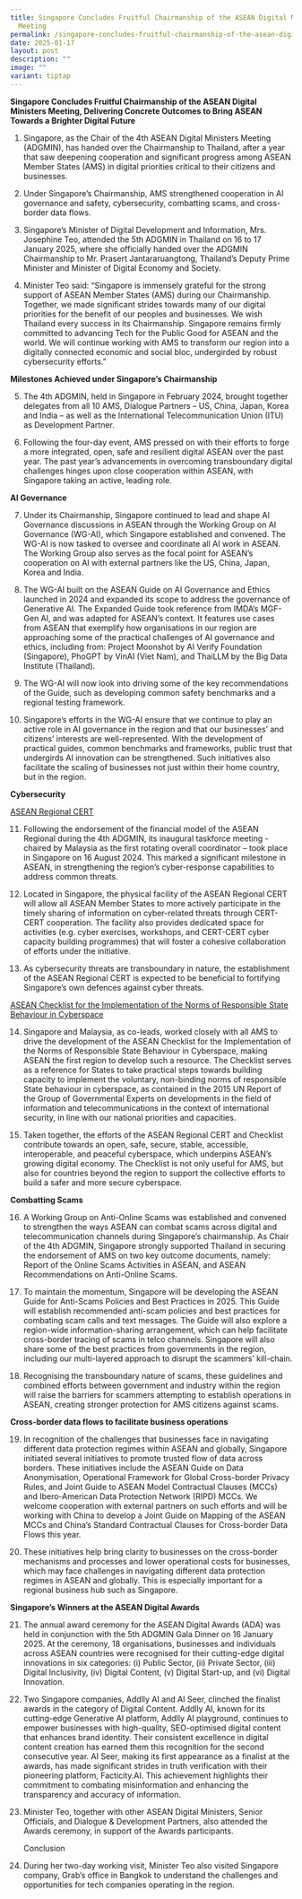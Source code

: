```yaml
---
title: Singapore Concludes Fruitful Chairmanship of the ASEAN Digital Ministers
  Meeting
permalink: /singapore-concludes-fruitful-chairmanship-of-the-asean-digital-ministers-meeting/
date: 2025-01-17
layout: post
description: ""
image: ""
variant: tiptap
---
```

<p><strong>Singapore Concludes Fruitful Chairmanship of the ASEAN Digital Ministers Meeting, Delivering Concrete Outcomes to Bring ASEAN Towards a Brighter Digital Future</strong>
</p>
<p></p>
<ol data-tight="true" class="tight">
<li>
<p>Singapore, as the Chair of the 4th ASEAN Digital Ministers Meeting (ADGMIN),
has handed over the Chairmanship to Thailand, after a year that saw deepening
cooperation and significant progress among ASEAN Member States (AMS) in
digital priorities critical to their citizens and businesses.</p>
<p></p>
</li>
<li>
<p>Under Singapore’s Chairmanship, AMS strengthened cooperation in AI governance
and safety, cybersecurity, combatting scams, and cross-border data flows.</p>
<p></p>
</li>
<li>
<p>Singapore’s Minister of Digital Development and Information, Mrs. Josephine
Teo, attended the 5th ADGMIN in Thailand on 16 to 17 January 2025, where
she officially handed over the ADGMIN Chairmanship to Mr. Prasert Jantararuangtong,
Thailand’s Deputy Prime Minister and Minister of Digital Economy and Society.</p>
<p></p>
</li>
<li>
<p>Minister Teo said: “Singapore is immensely grateful for the strong support
of ASEAN Member States (AMS) during our Chairmanship. Together, we made
significant strides towards many of our digital priorities for the benefit
of our peoples and businesses. We wish Thailand every success in its Chairmanship.
Singapore remains firmly committed to advancing Tech for the Public Good
for ASEAN and the world. We will continue working with AMS to transform
our region into a digitally connected economic and social bloc, undergirded
by robust cybersecurity efforts.”</p>
<p></p>
</li>
</ol>
<p><strong>Milestones Achieved under Singapore’s Chairmanship</strong>
</p>
<ol start="5" data-tight="true" class="tight">
<li>
<p>The 4th ADGMIN, held in Singapore in February 2024, brought together delegates
from all 10 AMS, Dialogue Partners – US, China, Japan, Korea and India
– as well as the International Telecommunication Union (ITU) as Development
Partner.</p>
<p></p>
</li>
<li>
<p>Following the four-day event, AMS pressed on with their efforts to forge
a more integrated, open, safe and resilient digital ASEAN over the past
year. The past year’s advancements in overcoming transboundary digital
challenges hinges upon close cooperation within ASEAN, with Singapore taking
an active, leading role.</p>
<p></p>
</li>
</ol>
<p><strong>AI Governance</strong>
</p>
<ol start="7" data-tight="true" class="tight">
<li>
<p>Under its Chairmanship, Singapore continued to lead and shape AI Governance
discussions in ASEAN through the Working Group on AI Governance (WG-AI),
which Singapore established and convened. The WG-AI is now tasked to oversee
and coordinate all AI work in ASEAN. The Working Group also serves as the
focal point for ASEAN’s cooperation on AI with external partners like the
US, China, Japan, Korea and India.</p>
<p></p>
</li>
<li>
<p>The WG-AI built on the ASEAN Guide on AI Governance and Ethics launched
in 2024 and expanded its scope to address the governance of Generative
AI. The Expanded Guide took reference from IMDA’s MGF-Gen AI, and was adapted
for ASEAN’s context. It features use cases from ASEAN that exemplify how
organisations in our region are approaching some of the practical challenges
of AI governance and ethics, including from: Project Moonshot by AI Verify
Foundation (Singapore), PhoGPT by VinAI (Viet Nam), and ThaiLLM by the
Big Data Institute (Thailand).</p>
<p></p>
</li>
<li>
<p>The WG-AI will now look into driving some of the key recommendations of
the Guide, such as developing common safety benchmarks and a regional testing
framework.</p>
<p></p>
</li>
<li>
<p>Singapore’s efforts in the WG-AI ensure that we continue to play an active
role in AI governance in the region and that our businesses’ and citizens’
interests are well-represented. With the development of practical guides,
common benchmarks and frameworks, public trust that undergirds AI innovation
can be strengthened. Such initiatives also facilitate the scaling of businesses
not just within their home country, but in the region.</p>
</li>
</ol>
<p></p>
<p><strong>Cybersecurity</strong>
</p>
<p><u>ASEAN Regional CERT</u>
</p>
<ol start="11" data-tight="true" class="tight">
<li>
<p>Following the endorsement of the financial model of the ASEAN Regional
during the 4th ADGMIN, its inaugural taskforce meeting - chaired by Malaysia
as the first rotating overall coordinator – took place in Singapore on
16 August 2024. This marked a significant milestone in ASEAN, in strengthening
the region’s cyber-response capabilities to address common threats.</p>
<p></p>
</li>
<li>
<p>Located in Singapore, the physical facility of the ASEAN Regional CERT
will allow all ASEAN Member States to more actively participate in the
timely sharing of information on cyber-related threats through CERT-CERT
cooperation. The facility also provides dedicated space for activities
(e.g. cyber exercises, workshops, and CERT-CERT cyber capacity building
programmes) that will foster a cohesive collaboration of efforts under
the initiative.</p>
<p></p>
</li>
<li>
<p>As cybersecurity threats are transboundary in nature, the establishment
of the ASEAN Regional CERT is expected to be beneficial to fortifying Singapore’s
own defences against cyber threats.</p>
</li>
</ol>
<p></p>
<p><u>ASEAN Checklist for the Implementation of the Norms of Responsible State Behaviour in Cyberspace</u>
</p>
<ol start="14" data-tight="true" class="tight">
<li>
<p>Singapore and Malaysia, as co-leads, worked closely with all AMS to drive
the development of the ASEAN Checklist for the Implementation of the Norms
of Responsible State Behaviour in Cyberspace, making ASEAN the first region
to develop such a resource. The Checklist serves as a reference for States
to take practical steps towards building capacity to implement the voluntary,
non-binding norms of responsible State behaviour in cyberspace, as contained
in the 2015 UN Report of the Group of Governmental Experts on developments
in the field of information and telecommunications in the context of international
security, in line with our national priorities and capacities.</p>
<p></p>
</li>
<li>
<p>Taken together, the efforts of the ASEAN Regional CERT and Checklist contribute
towards an open, safe, secure, stable, accessible, interoperable, and peaceful
cyberspace, which underpins ASEAN’s growing digital economy. The Checklist
is not only useful for AMS, but also for countries beyond the region to
support the collective efforts to build a safer and more secure cyberspace.</p>
<p></p>
</li>
</ol>
<p><strong>Combatting Scams</strong>
</p>
<ol start="16" data-tight="true" class="tight">
<li>
<p>A Working Group on Anti-Online Scams was established and convened to strengthen
the ways ASEAN can combat scams across digital and telecommunication channels
during Singapore’s chairmanship. As Chair of the 4th ADGMIN, Singapore
strongly supported Thailand in securing the endorsement of AMS on two key
outcome documents, namely: Report of the Online Scams Activities in ASEAN,
and ASEAN Recommendations on Anti-Online Scams.</p>
<p></p>
</li>
<li>
<p>To maintain the momentum, Singapore will be developing the ASEAN Guide
for Anti-Scams Policies and Best Practices in 2025. This Guide will establish
recommended anti-scam policies and best practices for combating scam calls
and text messages. The Guide will also explore a region-wide information-sharing
arrangement, which can help facilitate cross-border tracing of scams in
telco channels. Singapore will also share some of the best practices from
governments in the region, including our multi-layered approach to disrupt
the scammers’ kill-chain.</p>
<p></p>
</li>
<li>
<p>Recognising the transboundary nature of scams, these guidelines and combined
efforts between government and industry within the region will raise the
barriers for scammers attempting to establish operations in ASEAN, creating
stronger protection for AMS citizens against scams.</p>
</li>
</ol>
<p></p>
<p><strong>Cross-border data flows to facilitate business operations</strong>
</p>
<ol start="19" data-tight="true" class="tight">
<li>
<p>In recognition of the challenges that businesses face in navigating different
data protection regimes within ASEAN and globally, Singapore initiated
several initiatives to promote trusted flow of data across borders. These
initiatives include the ASEAN Guide on Data Anonymisation, Operational
Framework for Global Cross-border Privacy Rules, and Joint Guide to ASEAN
Model Contractual Clauses (MCCs) and Ibero-American Data Protection Network
(RIPD) MCCs. We welcome cooperation with external partners on such efforts
and will be working with China to develop a Joint Guide on Mapping of the
ASEAN MCCs and China’s Standard Contractual Clauses for Cross-border Data
Flows this year.</p>
<p></p>
</li>
<li>
<p>These initiatives help bring clarity to businesses on the cross-border
mechanisms and processes and lower operational costs for businesses, which
may face challenges in navigating different data protection regimes in
ASEAN and globally. This is especially important for a regional business
hub such as Singapore.</p>
</li>
</ol>
<p><strong>Singapore’s Winners at the ASEAN Digital Awards</strong>
</p>
<ol start="21" data-tight="true" class="tight">
<li>
<p>The annual award ceremony for the ASEAN Digital Awards (ADA) was held
in conjunction with the 5th ADGMIN Gala Dinner on 16 January 2025. At the
ceremony, 18 organisations, businesses and individuals across ASEAN countries
were recognised for their cutting-edge digital innovations in six categories:
(i) Public Sector, (ii) Private Sector, (iii) Digital Inclusivity, (iv)
Digital Content, (v) Digital Start-up, and (vi) Digital Innovation.</p>
<p></p>
</li>
<li>
<p>Two Singapore companies, Addlly AI and AI Seer, clinched the finalist
awards in the category of Digital Content. Addlly AI, known for its cutting-edge
Generative AI platform, Addlly AI playground, continues to empower businesses
with high-quality, SEO-optimised digital content that enhances brand identity.
Their consistent excellence in digital content creation has earned them
this recognition for the second consecutive year. AI Seer, making its first
appearance as a finalist at the awards, has made significant strides in
truth verification with their pioneering platform, Facticity.AI. This achievement
highlights their commitment to combating misinformation and enhancing the
transparency and accuracy of information.</p>
<p></p>
</li>
<li>
<p>Minister Teo, together with other ASEAN Digital Ministers, Senior Officials,
and Dialogue &amp; Development Partners, also attended the Awards ceremony,
in support of the Awards participants.</p>
<p></p>
<p>Conclusion</p>
</li>
<li>
<p>During her two-day working visit, Minister Teo also visited Singapore
company, Grab’s office in Bangkok to understand the challenges and opportunities
for tech companies operating in the region.</p>
</li>
</ol>
<p></p>